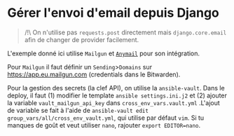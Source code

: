 # Gérer l'envoi d'email depuis Django

> /!\ On n'utilise pas `requests.post` directement mais `django.core.email` afin de changer de provider facilement.

L'exemple donné ici utilise `Mailgun` et [`Anymail`](https://anymail.dev/en/stable/) pour son intégration.

Pour `Mailgun` il faut définir un `Sending`>`Domains` sur https://app.eu.mailgun.com (credentials dans le Bitwarden).

Pour la gestion des secrets (la clef API), on utilise la `ansible-vault`. Dans le deploy, il faut (1) modifier le template `ansible settings.ini.j2` et (2) ajouter la variable `vault_mailgun_api_key` dans `cross_env_vars.vault.yml` 
.L'ajout de variable se fait à l'aide de `ansible-vault edit group_vars/all/cross_env_vault.yml`, qui utilise par défaut `vim`. Si tu manques de goût et veut utiliser `nano`, rajouter `export EDITOR=nano`.